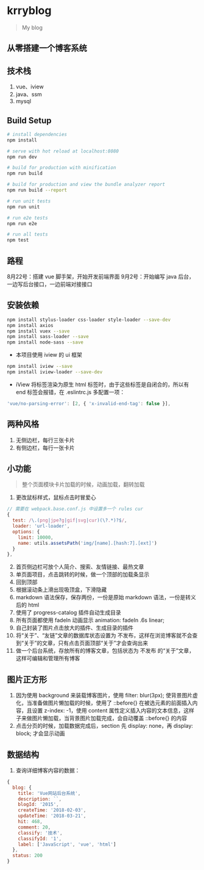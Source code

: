 # krryblog

> My blog

## 从零搭建一个博客系统

## 技术栈
1. vue、iview
2. java、ssm
3. mysql

## Build Setup

``` bash
# install dependencies
npm install

# serve with hot reload at localhost:8080
npm run dev

# build for production with minification
npm run build

# build for production and view the bundle analyzer report
npm run build --report

# run unit tests
npm run unit

# run e2e tests
npm run e2e

# run all tests
npm test
```

## 路程
8月22号：搭建 vue 脚手架，开始开发前端界面
9月2号：开始编写 java 后台，一边写后台接口，一边前端对接接口

## 安装依赖
```bash
npm install stylus-loader css-loader style-loader --save-dev
npm install axios
npm install vuex --save
npm install sass-loader --save
npm install node-sass --save
```
- 本项目使用 iview 的 ui 框架
```bash
npm install iview --save
npm install iview-loader --save-dev
```
- iView 将标签渲染为原生 html 标签时，由于这些标签是自闭合的，所以有 end 标签会报错，在 .eslintrc.js 多配置一项：
```js
'vue/no-parsing-error': [2, { 'x-invalid-end-tag': false }],
```
## 两种风格
1. 无侧边栏，每行三张卡片
2. 有侧边栏，每行一张卡片


## 小功能
> 整个页面模块卡片加载的时候，动画加载，翻转加载
1. 更改鼠标样式，鼠标点击时冒爱心
```js
// 需要在 webpack.base.conf.js 中设置多一个 rules cur
{
  test: /\.(png|jpe?g|gif|svg|cur)(\?.*)?$/,
  loader: 'url-loader',
  options: {
    limit: 10000,
    name: utils.assetsPath('img/[name].[hash:7].[ext]')
  }
},
```
2. 首页侧边栏可放个人简介、搜索、友情链接、最热文章
3. 单页面项目，点击跳转的时候，做一个顶部的加载条显示
4. 回到顶部
5. 根据滚动条上滑出现吸顶盒，下滑隐藏
6. markdown 语法保存，保存两份，一份是原始 markdown 语法，一份是转义后的 html
7. 使用了 progress-catalog 插件自动生成目录
8. 所有页面都使用 fadeIn 动画显示 animation: fadeIn .6s linear;
9. 自己封装了图片点击放大的插件、生成目录的插件
10. 将“关于”、“友链”文章的数据库状态设置为 不发布，这样在浏览博客就不会查到“关于”的文章，只有点击页面顶部“关于”才会查询出来
11. 做一个后台系统，存放所有的博客文章，包括状态为 不发布 的“关于”文章，这样可编辑和管理所有博客

##  图片正方形
1. 因为使用 background 来装载博客图片，使用 filter: blur(3px); 使背景图片虚化，当准备做图片懒加载的时候，使用了 ::before{} 在被选元素的前面插入内容，且设置 z-index: -1，使用 content 属性定义插入内容的文本信息，这样子来做图片懒加载，当背景图片加载完成，会自动覆盖 ::before{} 的内容
2. 点击分页的时候，加载数据完成后，section 先 display: none，再 display: block; 才会显示动画

## 数据结构
1. 查询详细博客内容的数据：
```js
{
  blog: {
    title: 'Vue网站后台系统',
    description: ``,
    blogId: '2015',
    createTime: '2018-02-03',
    updateTime: '2018-03-21',
    hit: 468,
    comment: 20,
    classify: '技术',
    classifyId: '1',
    label: ['JavaScript', 'vue', 'html']
  },
  status: 200
}
```
